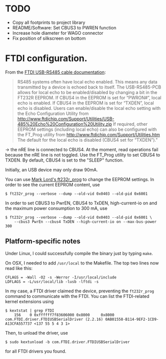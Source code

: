 # TODO

* Copy all footprints to project library
* README/Software: Set CBUS3 to PWREN function
* Increase hole diameter for WAGO connector
* Fix position of silkscreen on bottom

# FTDI configuration.

From the [FTDI USB-RS485 cable documentation]( http://www.ftdichip.com/Support/Documents/DataSheets/Cables/DS_USB_RS485_PCB.pdf):

> RS485 systems often have local echo enabled. This means any data
> transmitted by a device is echoed back to itself.  The USB-RS485-PCB
> allows for local echo to be enabled/disabled by changing a bit in the
> FT232R EEPROM. If CBUS4 in the EEPROM is set for “PWRON#”, local echo is
> enabled. If CBUS4 in the EEPROM is set for “TXDEN”, local echo is
> disabled.  Users can enable/disable the local echo setting with the Echo
> Configuration Utility from
> http://www.ftdichip.com/Support/Utilities/USB-485%20Echo%20Configuration%20Utility.zip
> If required, other EEPROM settings (including local echo) can also be
> configured with the FT_Prog utility from
> http://www.ftdichip.com/Support/Utilities.htm The default for the local
> echo is disabled (CBUS4 set for “TXDEN”)."

-> the nRE line is connected to CBUS4. At the moment, read operations
fail because the nRE line is not toggled. Use the FT_Prog utility to set
CBUS4 to TXDEN. By default, CBUS4 is set to the "SLEEP" function.

Initially, an USB device may only draw 90mA. 

You can use [Mark Lord's ft232r_prog](http://rtr.ca/ft232r/) to change
the EEPROM settings. In order to see the current EEPROM content, use

    $ ft232r_prog --verbose --dump --old-vid 0x0403 --old-pid 0x6001

In order to set CBUS3 to PwrEN, CBUS4 to TxDEN, high-current-io on and
the maximum power consumption to 300 mA, use

    $ ft232r_prog --verbose --dump --old-vid 0x0403 --old-pid 0x6001 \
		--cbus3 PwrEn --cbus4 TxDEN --high-current-io on --max-bus-power 300


## Platform-specific notes

Under Linux, I could successfully compile the binary just by typing
``make``. 

On OSX, I needed to add ``/usr/local`` to the Makefile. The
top two lines now read like this:

    CFLAGS = -Wall -O2 -s -Werror -I/usr/local/include
    LDFLAGS = -L/usr/local/lib -lusb -lftdi -s

In my case, a FTDI driver claimed the device, preventing the
``ft232r_prog`` command to communicate with the FTDI. You can list the
FTDI-related kernel extensions using

    $ kextstat | grep FTDI
		156    0 0xffffff7f83606000 0x8000     0x8000     com.FTDI.driver.FTDIUSBSerialDriver (2.2.16) 0AB01558-B114-9EF2-1CD9-A13CFA557737 <137 55 5 4 3 1>

Then, to unload the driver, use

    $ sudo kextunload -b com.FTDI.driver.FTDIUSBSerialDriver

for all FTDI drivers you found.

